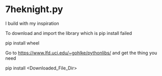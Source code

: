 # 7heknight.py
I build with my inspiration


To download and import the library which is pip install <autoGetAndDownload> failed
  
  pip install wheel

Go to https://www.lfd.uci.edu/~gohlke/pythonlibs/ and get the thing you need

  pip install <Downloaded_File_Dir>
